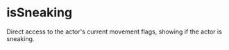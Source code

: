 # isSneaking

Direct access to the actor's current movement flags, showing if the actor is sneaking.
